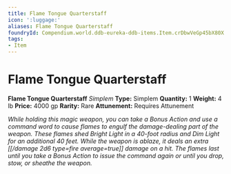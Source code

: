 ```yaml
---
title: Flame Tongue Quarterstaff
icon: ':luggage:'
aliases: Flame Tongue Quarterstaff
foundryId: Compendium.world.ddb-eureka-ddb-items.Item.crDbwVeGp45bX80X
tags:
- Item
---
```


# Flame Tongue Quarterstaff

**Flame Tongue Quarterstaff**
_Simplem_
**Type:** Simplem
**Quantity:** 1
**Weight:** 4 lb
**Price:** 4000 gp
**Rarity:** Rare
**Attunement:** Requires Attunement

*While holding this magic weapon, you can take a Bonus Action and use a command word to cause flames to engulf the damage-dealing part of the weapon. These flames shed Bright Light in a 40-foot radius and Dim Light for an additional 40 feet. While the weapon is ablaze, it deals an extra  [[/damage 2d6 type=fire average=true]] damage on a hit. The flames last until you take a Bonus Action to issue the command again or until you drop, stow, or sheathe the weapon.*